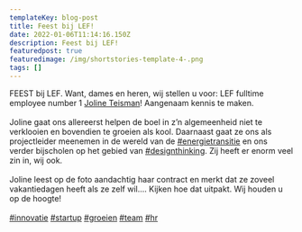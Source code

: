 ```yaml
---
templateKey: blog-post
title: Feest bij LEF!
date: 2022-01-06T11:14:16.150Z
description: Feest bij LEF!
featuredpost: true
featuredimage: /img/shortstories-template-4-.png
tags: []
---
```

FEEST bij LEF. Want, dames en heren, wij stellen u voor: LEF fulltime employee number 1 [Joline Teisman](https://www.linkedin.com/in/ACoAABbXSIwB7Ilgw5H2eMqKUzenJyk-fNURqKk)! Aangenaam kennis te maken.\
\
Joline gaat ons allereerst helpen de boel in z’n algemeenheid niet te verklooien en bovendien te groeien als kool. Daarnaast gaat ze ons als projectleider meenemen in de wereld van de [\#energietransitie](https://www.linkedin.com/feed/hashtag/?keywords=energietransitie&highlightedUpdateUrns=urn%3Ali%3Aactivity%3A6861585849960714240) en ons verder bijscholen op het gebied van [\#designthinking](https://www.linkedin.com/feed/hashtag/?keywords=designthinking&highlightedUpdateUrns=urn%3Ali%3Aactivity%3A6861585849960714240). Zij heeft er enorm veel zin in, wij ook.\
\
Joline leest op de foto aandachtig haar contract en merkt dat ze zoveel vakantiedagen heeft als ze zelf wil.... Kijken hoe dat uitpakt. Wij houden u op de hoogte!\
\
[\#innovatie](https://www.linkedin.com/feed/hashtag/?keywords=innovatie&highlightedUpdateUrns=urn%3Ali%3Aactivity%3A6861585849960714240) [\#startup](https://www.linkedin.com/feed/hashtag/?keywords=startup&highlightedUpdateUrns=urn%3Ali%3Aactivity%3A6861585849960714240) [\#groeien](https://www.linkedin.com/feed/hashtag/?keywords=groeien&highlightedUpdateUrns=urn%3Ali%3Aactivity%3A6861585849960714240) [\#team](https://www.linkedin.com/feed/hashtag/?keywords=team&highlightedUpdateUrns=urn%3Ali%3Aactivity%3A6861585849960714240) [\#hr](https://www.linkedin.com/feed/hashtag/?keywords=hr&highlightedUpdateUrns=urn%3Ali%3Aactivity%3A6861585849960714240)